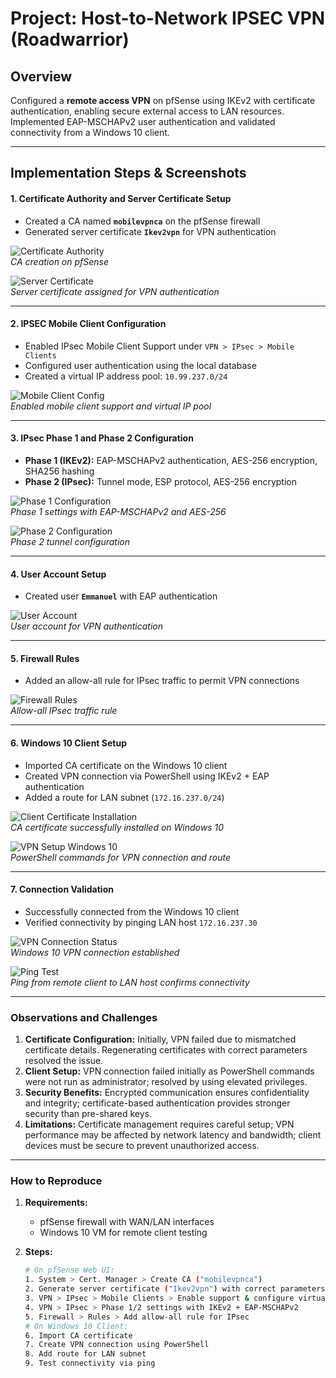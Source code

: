 # Project: Host-to-Network IPSEC VPN (Roadwarrior)

## Overview
Configured a **remote access VPN** on pfSense using IKEv2 with certificate authentication, enabling secure external access to LAN resources. Implemented EAP-MSCHAPv2 user authentication and validated connectivity from a Windows 10 client.

---

## Implementation Steps & Screenshots

#### 1. Certificate Authority and Server Certificate Setup
- Created a CA named **`mobilevpnca`** on the pfSense firewall  
- Generated server certificate **`Ikev2vpn`** for VPN authentication  

![Certificate Authority](screenshots/hostvpn-ca.png)  
*CA creation on pfSense*  

![Server Certificate](screenshots/hostvpn-server-cert.png)  
*Server certificate assigned for VPN authentication*

---

#### 2. IPSEC Mobile Client Configuration
- Enabled IPsec Mobile Client Support under `VPN > IPsec > Mobile Clients`  
- Configured user authentication using the local database  
- Created a virtual IP address pool: `10.99.237.0/24`  

![Mobile Client Config](screenshots/hostvpn-mobile-client.png)  
*Enabled mobile client support and virtual IP pool*

---

#### 3. IPsec Phase 1 and Phase 2 Configuration
- **Phase 1 (IKEv2):** EAP-MSCHAPv2 authentication, AES-256 encryption, SHA256 hashing  
- **Phase 2 (IPsec):** Tunnel mode, ESP protocol, AES-256 encryption  

![Phase 1 Configuration](screenshots/hostvpn-phase1.png)  
*Phase 1 settings with EAP-MSCHAPv2 and AES-256*  

![Phase 2 Configuration](screenshots/hostvpn-phase2.png)  
*Phase 2 tunnel configuration*

---

#### 4. User Account Setup
- Created user **`Emmanuel`** with EAP authentication  

![User Account](screenshots/hostvpn-user-account.png)  
*User account for VPN authentication*

---

#### 5. Firewall Rules
- Added an allow-all rule for IPsec traffic to permit VPN connections  

![Firewall Rules](screenshots/hostvpn-firewall-rule.png)  
*Allow-all IPsec traffic rule*

---

#### 6. Windows 10 Client Setup
- Imported CA certificate on the Windows 10 client  
- Created VPN connection via PowerShell using IKEv2 + EAP authentication  
- Added a route for LAN subnet (`172.16.237.0/24`)  

![Client Certificate Installation](screenshots/hostvpn-client-cert.png)  
*CA certificate successfully installed on Windows 10*  

![VPN Setup Windows 10](screenshots/hostvpn-client-vpn-setup.png)  
*PowerShell commands for VPN connection and route*

---

#### 7. Connection Validation
- Successfully connected from the Windows 10 client  
- Verified connectivity by pinging LAN host `172.16.237.30`  

![VPN Connection Status](screenshots/hostvpn-client-connected.png)  
*Windows 10 VPN connection established*  

![Ping Test](screenshots/hostvpn-ping-test.png)  
*Ping from remote client to LAN host confirms connectivity*

---

### **Observations and Challenges**
1. **Certificate Configuration:** Initially, VPN failed due to mismatched certificate details. Regenerating certificates with correct parameters resolved the issue.  
2. **Client Setup:** VPN connection failed initially as PowerShell commands were not run as administrator; resolved by using elevated privileges.  
3. **Security Benefits:** Encrypted communication ensures confidentiality and integrity; certificate-based authentication provides stronger security than pre-shared keys.  
4. **Limitations:** Certificate management requires careful setup; VPN performance may be affected by network latency and bandwidth; client devices must be secure to prevent unauthorized access.  

---

### **How to Reproduce**
1. **Requirements:**  
   - pfSense firewall with WAN/LAN interfaces  
   - Windows 10 VM for remote client testing  

2. **Steps:**  
   ```bash
   # On pfSense Web UI:
   1. System > Cert. Manager > Create CA ("mobilevpnca")
   2. Generate server certificate ("Ikev2vpn") with correct parameters
   3. VPN > IPsec > Mobile Clients > Enable support & configure virtual IP pool
   4. VPN > IPsec > Phase 1/2 settings with IKEv2 + EAP-MSCHAPv2
   5. Firewall > Rules > Add allow-all rule for IPsec
   # On Windows 10 Client:
   6. Import CA certificate
   7. Create VPN connection using PowerShell
   8. Add route for LAN subnet
   9. Test connectivity via ping